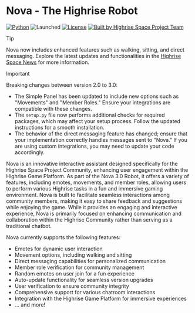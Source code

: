 # Nova - The Highrise Robot

[![Python](https://shields.io/badge/Python-v3.10.0-blue)](https://www.python.org/downloads/release/python-3100)
![Launched](https://img.shields.io/badge/Launched-874_Until_Now-green)
[![License](https://img.shields.io/badge/License-GPL_v3.0-yellow)](https://github.com/HRSPACE/Nova/blob/main/LICENSE)
[![Built by Highrise Space Project Team](https://img.shields.io/badge/Built_by-Highrise_Space_Project_Team-purple)](https://github.com/HRSPACE)

> [!TIP]  
> Nova now includes enhanced features such as walking, sitting, and direct messaging. Explore the latest updates and functionalities in the [Highrise Space News](https://highrisespaceproject.42web.io/subpages/News.html) for more information.

> [!IMPORTANT]  
> Breaking changes between version 2.0 to 3.0:
> * The Simple Panel has been updated to include new options such as "Movements" and "Member Roles." Ensure your integrations are compatible with these changes.
> * The `setup.py` file now performs additional checks for required packages, which may affect your setup process. Follow the updated instructions for a smooth installation.
> * The behavior of the direct messaging feature has changed; ensure that your implementation correctly handles messages sent to "Nova." If you are using custom integrations, you may need to update your code accordingly.

Nova is an innovative interactive assistant designed specifically for the Highrise Space Project Community, enhancing user engagement within the Highrise Game Platform. As part of the Nova 3.0 Robot, it offers a variety of features, including emotes, movements, and member roles, allowing users to perform various Highrise tasks in a fun and immersive gaming environment. Nova is built to facilitate seamless interactions among community members, making it easy to share feedback and suggestions while enjoying the game. While it provides an engaging and interactive experience, Nova is primarily focused on enhancing communication and collaboration within the Highrise Community rather than serving as a traditional chatbot.

Nova currently supports the following features:

- Emotes for dynamic user interaction
- Movement options, including walking and sitting
- Direct messaging capabilities for personalized communication
- Member role verification for community management
- Random emotes on user join for a fun experience
- Auto-update functionality for seamless version upgrades
- User verification to ensure community integrity
- Comprehensive support for various chatroom interactions
- Integration with the Highrise Game Platform for immersive experiences
- ... and more!
